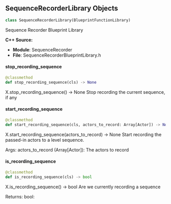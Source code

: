 ## SequenceRecorderLibrary Objects

```python
class SequenceRecorderLibrary(BlueprintFunctionLibrary)
```

Sequence Recorder Blueprint Library

**C++ Source:**

- **Module**: SequenceRecorder
- **File**: SequenceRecorderBlueprintLibrary.h

<a id="unreal.SequenceRecorderLibrary.stop_recording_sequence"></a>

#### stop_recording_sequence

```python
@classmethod
def stop_recording_sequence(cls) -> None
```

X.stop_recording_sequence() -> None
Stop recording the current sequence, if any

<a id="unreal.SequenceRecorderLibrary.start_recording_sequence"></a>

#### start_recording_sequence

```python
@classmethod
def start_recording_sequence(cls, actors_to_record: Array[Actor]) -> None
```

X.start_recording_sequence(actors_to_record) -> None
Start recording the passed-in actors to a level sequence.

Args:
    actors_to_record (Array[Actor]): The actors to record

<a id="unreal.SequenceRecorderLibrary.is_recording_sequence"></a>

#### is_recording_sequence

```python
@classmethod
def is_recording_sequence(cls) -> bool
```

X.is_recording_sequence() -> bool
Are we currently recording a sequence

Returns:
    bool:

<a id="unreal.CurveEditorFilterBase"></a>